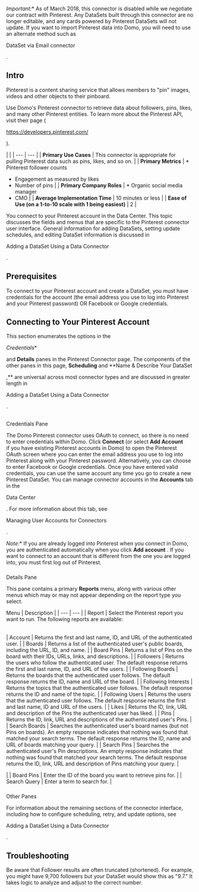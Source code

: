 

*Important:**
 As of March 2018, this connector is disabled while we negotiate our contract with Pinterest. Any DataSets built through this connector are no longer editable, and any cards powered by Pinterest DataSets will not update. If you want to import Pinterest data into Domo, you will need to use an alternate method such as

DataSet via Email connector

.


 Intro
-------


 Pinterest is a content sharing service that allows members to "pin" images, videos and other objects to their pinboard.

Use Domo's Pinterest connector to retrieve data about followers, pins, likes, and many other Pinterest entities. To learn more about the Pinterest API, visit their page (

https://developers.pinterest.com/

).

  |  |
| --- | --- |
|
**Primary Use Cases**
 |
 This connector is appropriate for pulling Pinterest data such as pins, likes, and so on.
  |
|
**Primary Metrics**
 | * Pinterest follower counts
* Engagement as measured by likes
* Number of pins
 |
|
**Primary Company Roles**
 | * Organic social media manager
* CMO
 |
|
**Average Implementation Time**
 |
 10 minutes or less
  |
|
**Ease of Use (on a 1-to-10 scale with 1 being easiest)**
 |
 2
  |

You connect to your Pinterest account in the Data Center. This topic discusses the fields and menus that are specific to the Pinterest connector user interface. General information for adding DataSets, setting update schedules, and editing DataSet information is discussed in

Adding a DataSet Using a Data Connector

.


 Prerequisites
---------------

To connect to your Pinterest account and create a DataSet, you must have credentials for the account (the email address you use to log into Pinterest and your Pinterest password) OR Facebook or Google credentials.


 Connecting to Your Pinterest Account
--------------------------------------

This section enumerates the options in the

*Credentials**

and
 **Details**
 panes in the Pinterest Connector page. The components of the other panes in this page,
 **Scheduling**
 and
 **Name & Describe Your DataSet

,**
 are universal across most connector types and are discussed in greater length in

Adding a DataSet Using a Data Connector

.

##
 Credentials Pane

The Domo Pinterest connector uses OAuth to connect, so there is no need to enter credentials within Domo. Click
 **Connect**
 (or select
 **Add Account**
 if you have existing Pinterest accounts in Domo) to open the Pinterest OAuth screen where you can enter the email address you use to log into Pinterest along with your Pinterest password. Alternatively, you can choose to enter Facebook or Google credentials. Once you have entered valid credentials, you can use the same account any time you go to create a new Pinterest DataSet. You can manage connector accounts in the
 **Accounts**
 tab in the

Data Center

. For more information about this tab, see

Managing User Accounts for Connectors

.

*Note:**
 If you are already logged into Pinterest when you connect in Domo, you are authenticated automatically when you click
 **Add account**
 . If you want to connect to an account that is different from the one you are logged into, you must first log out of Pinterest.


###
 Details Pane

This pane contains a primary
 **Reports**
 menu, along with various other menus which may or may not appear depending on the report type you select.


 Menu
  |
 Description
  |
| --- | --- |
|
 Report
  |
 Select the Pinterest report you want to run. The following reports are available:


|  |  |
| --- | --- |
|
 Account
  |
 Returns the first and last name, ID, and URL of the authenticated user.
  |
|
 Boards
  |
 Returns a list of the authenticated user's public boards, including the URL, ID, and name.
  |
|
 Board Pins
  |
 Returns a list of Pins on the board with their IDs, URLs, links, and descriptions.
  |
|
 Followers
  |
 Returns the users who follow the authenticated user. The default response returns the first and last name, ID, and URL of the users.
  |
|
 Following Boards
  |
 Returns the boards that the authenticated user follows. The default response returns the ID, name and URL of the board.
  |
|
 Following Interests
  |
 Returns the topics that the authenticated user follows. The default response returns the ID and name of the topic.
  |
|
 Following Users
  |
 Returns the users that the authenticated user follows. The default response returns the first and last name, ID and URL of the users.
  |
|
 Likes
  |
 Returns the ID, link, URL and description of the Pins the authenticated user has liked.
  |
|
 Pins
  |
 Returns the ID, link, URL and descriptions of the authenticated user's Pins.
  |
|
 Search Boards
  |
 Searches the authenticated user's board names (but not Pins on boards). An empty response indicates that nothing was found that matched your search terms. The default response returns the ID, name and URL of boards matching your query.
  |
|
 Search Pins
  |
 Searches the authenticated user's Pin descriptions. An empty response indicates that nothing was found that matched your search terms. The default response returns the ID, link, URL and description of Pins matching your query.
  |

|
|
 Board Pins
  |
 Enter the ID of the board you want to retrieve pins for.
  |
|
 Search Query
  |
 Enter a term to search for.
  |


###
 Other Panes

For information about the remaining sections of the connector interface, including how to configure scheduling, retry, and update options, see

Adding a DataSet Using a Data Connector

.


 Troubleshooting
-----------------

Be aware that Follower results are often truncated (shortened). For example, you might have 9,700 followers but your DataSet would show this as "9.7." It takes logic to analyze and adjust to the correct number.

